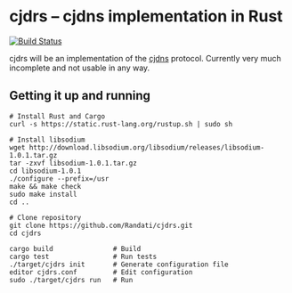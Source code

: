 # cjdrs – cjdns implementation in Rust

[![Build Status](https://travis-ci.org/Randati/cjdrs.svg)](https://travis-ci.org/Randati/cjdrs)

cjdrs will be an implementation of the [cjdns](https://github.com/cjdelisle/cjdns/) protocol. Currently very much incomplete and not usable in any way.

## Getting it up and running
```shell
# Install Rust and Cargo
curl -s https://static.rust-lang.org/rustup.sh | sudo sh

# Install libsodium
wget http://download.libsodium.org/libsodium/releases/libsodium-1.0.1.tar.gz
tar -zxvf libsodium-1.0.1.tar.gz
cd libsodium-1.0.1
./configure --prefix=/usr
make && make check
sudo make install
cd ..

# Clone repository
git clone https://github.com/Randati/cjdrs.git
cd cjdrs

cargo build               # Build
cargo test                # Run tests
./target/cjdrs init       # Generate configuration file
editor cjdrs.conf         # Edit configuration
sudo ./target/cjdrs run   # Run
```
